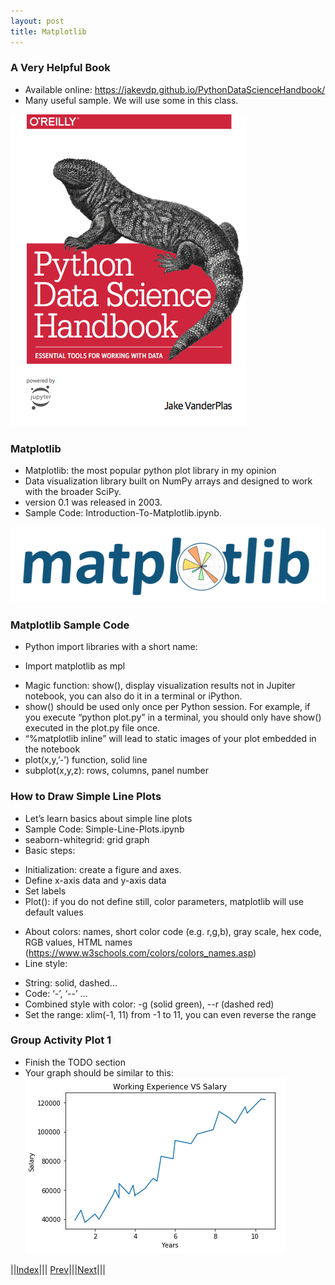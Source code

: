 ```yaml
---
layout: post
title: Matplotlib
---
```


### A Very Helpful Book
- Available online: <https://jakevdp.github.io/PythonDataScienceHandbook/>
- Many useful sample. We will use some in this class.

![](mpl.png)

### Matplotlib
- Matplotlib: the most popular python plot library in my opinion
- Data visualization library built on NumPy arrays and designed to work with the broader SciPy.
- version 0.1 was released in 2003.
- Sample Code: Introduction-To-Matplotlib.ipynb.

![](mpl2.png)

### Matplotlib Sample Code
- Python import libraries with a short name:
* Import matplotlib as mpl
- Magic function: show(), display visualization results not in Jupiter notebook, you can also do it in a terminal or iPython.
- show() should be used only once per Python session. For example, if you execute “python plot.py” in a terminal, you should only have show() executed in the plot.py file once.
- “%matplotlib inline” will lead to static images of your plot embedded in the notebook
- plot(x,y,’-’) function, solid line
- subplot(x,y,z): rows, columns, panel number

### How to Draw Simple Line Plots
- Let’s learn basics about simple line plots
- Sample Code: Simple-Line-Plots.ipynb
- seaborn-whitegrid: grid graph
- Basic steps:
* Initialization: create a figure and axes.
* Define x-axis data and y-axis data
* Set labels
* Plot(): if you do not define still, color parameters, matplotlib will use default values
- About colors: names, short color code (e.g. r,g,b), gray scale, hex code, RGB values, HTML names (<https://www.w3schools.com/colors/colors_names.asp>)
- Line style:
* String: solid, dashed…
* Code: ‘-’, ‘--’ …
* Combined style with color: -g (solid green), --r (dashed red)
* Set the range: xlim(-1, 11) from -1 to 11, you can even reverse the range

### Group Activity Plot 1
- Finish the TODO section
- Your graph should be similar to this:
![](mpl3.png)

||[Index](../../../)||| [Prev](../../)|||[Next](k-part2)|||
